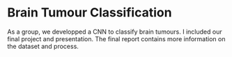 # Brain Tumour Classification
As a group, we developped a CNN to classify brain tumours. I included our final project and presentation. The final report contains more information on the dataset and process.
